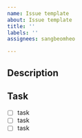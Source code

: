 ```yaml
---
name: Issue template
about: Issue template
title: ''
labels: ''
assignees: sangbeomheo

---
```


## Description


## Task
- [ ] task
- [ ] task
- [ ] task
